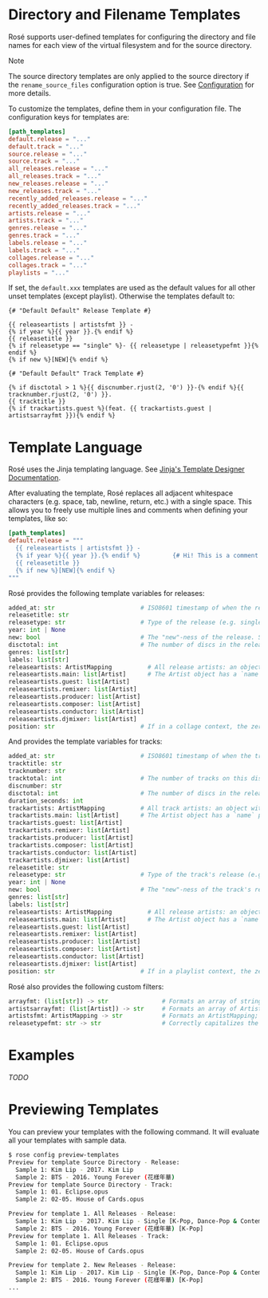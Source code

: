 # Directory and Filename Templates

Rosé supports user-defined templates for configuring the directory and file names for each view of
the virtual filesystem and for the source directory.

> [!NOTE]
> The source directory templates are only applied to the source directory if the
> `rename_source_files` configuration option is true. See [Configuration](./CONFIGURATION.md) for
> more details.

To customize the templates, define them in your configuration file. The configuration keys for
templates are:

```toml
[path_templates]
default.release = "..."
default.track = "..."
source.release = "..."
source.track = "..."
all_releases.release = "..."
all_releases.track = "..."
new_releases.release = "..."
new_releases.track = "..."
recently_added_releases.release = "..."
recently_added_releases.track = "..."
artists.release = "..."
artists.track = "..."
genres.release = "..."
genres.track = "..."
labels.release = "..."
labels.track = "..."
collages.release = "..."
collages.track = "..."
playlists = "..."
```

If set, the `default.xxx` templates are used as the default values for all other unset templates
(except playlist). Otherwise the templates default to:

```jinja2
{# "Default Default" Release Template #}

{{ releaseartists | artistsfmt }} -
{% if year %}{{ year }}.{% endif %}
{{ releasetitle }}
{% if releasetype == "single" %}- {{ releasetype | releasetypefmt }}{% endif %}
{% if new %}[NEW]{% endif %}

{# "Default Default" Track Template #}

{% if disctotal > 1 %}{{ discnumber.rjust(2, '0') }}-{% endif %}{{ tracknumber.rjust(2, '0') }}.
{{ tracktitle }}
{% if trackartists.guest %}(feat. {{ trackartists.guest | artistsarrayfmt }}){% endif %}
```

# Template Language

Rosé uses the Jinja templating language. See [Jinja's Template Designer
Documentation](https://jinja.palletsprojects.com/en/3.1.x/templates/).

After evaluating the template, Rosé replaces all adjacent whitespace characters (e.g. space, tab,
newline, return, etc.) with a single space. This allows you to freely use multiple lines and
comments when defining your templates, like so:

```toml
[path_templates]
default.release = """
  {{ releaseartists | artistsfmt }} -
  {% if year %}{{ year }}.{% endif %}         {# Hi! This is a comment! #}
  {{ releasetitle }}
  {% if new %}[NEW]{% endif %}
"""
```

Rosé provides the following template variables for releases:

```python
added_at: str                        # ISO8601 timestamp of when the release was added to the library.
releasetitle: str
releasetype: str                     # Type of the release (e.g. single, ep, etc). One of the enums as defined in TAGGING_CONVENTIONS.md.
year: int | None
new: bool                            # The "new"-ness of the release. See RELEASES.md for documentation on this feature.
disctotal: int                       # The number of discs in the release.
genres: list[str]
labels: list[str]
releaseartists: ArtistMapping          # All release artists: an object with 6 properties, each corresponding to one role.
releaseartists.main: list[Artist]      # The Artist object has a `name` property with the artist name.
releaseartists.guest: list[Artist]
releaseartists.remixer: list[Artist]
releaseartists.producer: list[Artist]
releaseartists.composer: list[Artist]
releaseartists.conductor: list[Artist]
releaseartists.djmixer: list[Artist]
position: str                        # If in a collage context, the zero-padded position of the release in the collage.
```

And provides the template variables for tracks:

```python
added_at: str                        # ISO8601 timestamp of when the track's parent release was added to the library.
tracktitle: str
tracknumber: str
tracktotal: int                      # The number of tracks on this disc.
discnumber: str
disctotal: int                       # The number of discs in the release.
duration_seconds: int
trackartists: ArtistMapping          # All track artists: an object with 6 properties, each corresponding to one role.
trackartists.main: list[Artist]      # The Artist object has a `name` property with the artist name.
trackartists.guest: list[Artist]
trackartists.remixer: list[Artist]
trackartists.producer: list[Artist]
trackartists.composer: list[Artist]
trackartists.conductor: list[Artist]
trackartists.djmixer: list[Artist]
releasetitle: str
releasetype: str                     # Type of the track's release (e.g. single, ep, etc).
year: int | None
new: bool                            # The "new"-ness of the track's release.
genres: list[str]
labels: list[str]
releaseartists: ArtistMapping          # All release artists: an object with 6 properties, each corresponding to one role.
releaseartists.main: list[Artist]      # The Artist object has a `name` property with the artist name.
releaseartists.guest: list[Artist]
releaseartists.remixer: list[Artist]
releaseartists.producer: list[Artist]
releaseartists.composer: list[Artist]
releaseartists.conductor: list[Artist]
releaseartists.djmixer: list[Artist]
position: str                        # If in a playlist context, the zero-padded position of the track in the playlist.
```

Rosé also provides the following custom filters:

```python
arrayfmt: (list[str]) -> str               # Formats an array of strings as x, y & z.
artistsarrayfmt: (list[Artist]) -> str     # Formats an array of Artist objects as x, y & z.
artistsfmt: ArtistMapping -> str           # Formats an ArtistMapping; puts guests in (feat. x) and producers in (prod. x).
releasetypefmt: str -> str                 # Correctly capitalizes the all-lowercase release type enum value.
```

# Examples

_TODO_

# Previewing Templates

You can preview your templates with the following command. It will evaluate all your templates with
sample data.

```bash
$ rose config preview-templates
Preview for template Source Directory - Release:
  Sample 1: Kim Lip - 2017. Kim Lip
  Sample 2: BTS - 2016. Young Forever (花樣年華)
Preview for template Source Directory - Track:
  Sample 1: 01. Eclipse.opus
  Sample 2: 02-05. House of Cards.opus

Preview for template 1. All Releases - Release:
  Sample 1: Kim Lip - 2017. Kim Lip - Single [K-Pop, Dance-Pop & Contemporary R&B]
  Sample 2: BTS - 2016. Young Forever (花樣年華) [K-Pop]
Preview for template 1. All Releases - Track:
  Sample 1: 01. Eclipse.opus
  Sample 2: 02-05. House of Cards.opus

Preview for template 2. New Releases - Release:
  Sample 1: Kim Lip - 2017. Kim Lip - Single [K-Pop, Dance-Pop & Contemporary R&B]
  Sample 2: BTS - 2016. Young Forever (花樣年華) [K-Pop]
...
```
